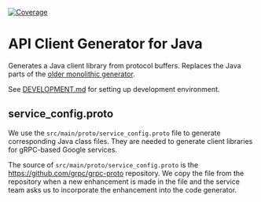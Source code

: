 [![Coverage](https://sonarcloud.io/api/project_badges/measure?project=googleapis_gapic-generator-java&metric=coverage)](https://sonarcloud.io/summary/new_code?id=googleapis_gapic-generator-java)
# API Client Generator for Java

Generates a Java client library from protocol buffers. 
Replaces the Java parts of the 
[older monolithic generator](https://github.com/googleapis/gapic-generator).

See [DEVELOPMENT.md](DEVELOPMENT.md) for setting up development environment.

## service_config.proto

We use the `src/main/proto/service_config.proto` file to generate corresponding
Java class files.
They are needed to generate client libraries for gRPC-based Google services.

The source of `src/main/proto/service_config.proto` is the
https://github.com/grpc/grpc-proto repository.
We copy the file from the repository when a new enhancement is made in the file
and the service team asks us to incorporate the enhancement into the code
generator.
